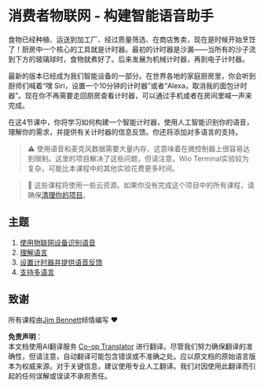 <!--
CO_OP_TRANSLATOR_METADATA:
{
  "original_hash": "5de7dc1e2ddc402d415473bb795568d4",
  "translation_date": "2025-08-24T23:48:01+00:00",
  "source_file": "6-consumer/README.md",
  "language_code": "zh"
}
-->
# 消费者物联网 - 构建智能语音助手

食物已经种植、运送到加工厂、经过质量筛选、在商店售卖，现在是时候开始烹饪了！厨房中一个核心的工具就是计时器。最初的计时器是沙漏——当所有的沙子流到下方的玻璃球时，食物就煮好了。后来发展为机械计时器，再到电子计时器。

最新的版本已经成为我们智能设备的一部分。在世界各地的家庭厨房里，你会听到厨师们喊着“嘿 Siri，设置一个10分钟的计时器”或者“Alexa，取消我的面包计时器”。现在你不再需要走回厨房查看计时器，可以通过手机或者在房间里喊一声来完成。

在这4节课中，你将学习如何构建一个智能计时器，使用人工智能识别你的语音，理解你的需求，并提供有关计时器的信息反馈。你还将添加对多语言的支持。

> ⚠️ 使用语音和麦克风数据需要大量内存，这意味着在微控制器上很容易达到限制。这里的项目解决了这些问题，但请注意，Wio Terminal实验较为复杂，可能比本课程中的其他实验花费更多时间。

> 💁 这些课程将使用一些云资源。如果你没有完成这个项目中的所有课程，请确保[清理你的项目](../clean-up.md)。

## 主题

1. [使用物联网设备识别语音](./lessons/1-speech-recognition/README.md)
1. [理解语言](./lessons/2-language-understanding/README.md)
1. [设置计时器并提供语音反馈](./lessons/3-spoken-feedback/README.md)
1. [支持多语言](./lessons/4-multiple-language-support/README.md)

## 致谢

所有课程由[Jim Bennett](https://GitHub.com/JimBobBennett)倾情编写 ♥️

**免责声明**：  
本文档使用AI翻译服务 [Co-op Translator](https://github.com/Azure/co-op-translator) 进行翻译。尽管我们努力确保翻译的准确性，但请注意，自动翻译可能包含错误或不准确之处。应以原文档的原始语言版本为权威来源。对于关键信息，建议使用专业人工翻译。我们对因使用此翻译而引起的任何误解或误读不承担责任。